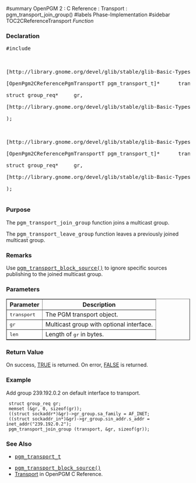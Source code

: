 ﻿#summary OpenPGM 2 : C Reference : Transport : pgm\_transport\_join\_group()
#labels Phase-Implementation
#sidebar TOC2CReferenceTransport
_Function_
### Declaration ###
<pre>
#include <pgm/pgm.h><br>
<br>
[http://library.gnome.org/devel/glib/stable/glib-Basic-Types.html#gboolean gboolean] *pgm_transport_join_group* (<br>
[OpenPgm2CReferencePgmTransportT pgm_transport_t]*      transport,<br>
struct group_req*     gr,<br>
[http://library.gnome.org/devel/glib/stable/glib-Basic-Types.html#gsize gsize]                 len<br>
);<br>
<br>
[http://library.gnome.org/devel/glib/stable/glib-Basic-Types.html#gboolean gboolean] *pgm_transport_leave_group* (<br>
[OpenPgm2CReferencePgmTransportT pgm_transport_t]*      transport,<br>
struct group_req*     gr,<br>
[http://library.gnome.org/devel/glib/stable/glib-Basic-Types.html#gsize gsize]                 len<br>
);<br>
</pre>

### Purpose ###
The <tt>pgm_transport_join_group</tt> function joins a multicast group.

The <tt>pgm_transport_leave_group</tt> function leaves a previously joined multicast group.

### Remarks ###
Use <tt><a href='OpenPgm2CReferencePgmTransportBlockSource.md'>pgm_transport_block_source()</a></tt> to ignore specific sources publishing to the joined multicast group.

### Parameters ###

<table cellpadding='5' border='1' cellspacing='0'>
<tr>
<th>Parameter</th>
<th>Description</th>
</tr>
<tr>
<td><tt>transport</tt></td>
<td>The PGM transport object.</td>
</tr><tr>
<td><tt>gr</tt></td>
<td>Multicast group with optional interface.</td>
</tr><tr>
<td><tt>len</tt></td>
<td>Length of <tt>gr</tt> in bytes.</td>
</tr>
</table>

### Return Value ###
On success, [TRUE](http://library.gnome.org/devel/glib/stable/glib-Standard-Macros.html#TRUE--CAPS) is returned.  On error, [FALSE](http://library.gnome.org/devel/glib/stable/glib-Standard-Macros.html#FALSE--CAPS) is returned.

### Example ###
Add group 239.192.0.2 on default interface to transport.

```
 struct group_req gr;
 memset (&gr, 0, sizeof(gr));
 ((struct sockaddr*)&gr)->gr_group.sa_family = AF_INET;
 ((struct sockaddr_in*)&gr)->gr_group.sin_addr.s_addr = inet_addr("239.192.0.2");
 pgm_transport_join_group (transport, &gr, sizeof(gr));
```

### See Also ###
  * <tt><a href='OpenPgm2CReferencePgmTransportT.md'>pgm_transport_t</a></tt><br>
<ul><li><tt><a href='OpenPgm2CReferencePgmTransportBlockSource.md'>pgm_transport_block_source()</a></tt><br>
</li><li><a href='OpenPgm2CReferenceTransport.md'>Transport</a> in OpenPGM C Reference.